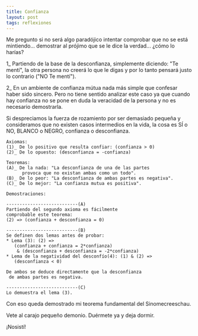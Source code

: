 ```yaml
---
title: Confianza
layout: post
tags: reflexiones
---
```


Me pregunto si no será algo paradójico intentar comprobar que no se está mintiendo... demostrar al prójimo que se le dice la verdad... ¿cómo lo harías?

1_ Partiendo de la base de la desconfianza, simplemente diciendo: "Te mentí", la otra persona no creerá lo que le digas y por lo tanto pensará justo lo contrario ("NO Te mentí").

2_ En un ambiente de confianza mútua nada más simple que confesar haber sido sincero. Pero no tiene sentido analizar este caso ya que cuando hay confianza no se pone en duda la veracidad de la persona y no es necesario demostrarla.

Si despreciamos la fuerza de rozamiento por ser demasiado pequeña y consideramos que no existen casos intermedios en la vida, la cosa es SÍ o NO, BLANCO o NEGRO, confianza o desconfianza.


	Axiomas:
	(1)_ De lo positivo que resulta confiar: (confianza > 0)
	(2)_ De lo opuesto: (desconfianza = -confianza)

	Teoremas:
	(A)_ De la nada: "La desconfianza de una de las partes 
	      provoca que no existan ambas como un todo".
	(B)_ De lo peor: "La desconfianza de ambas partes es negativa".
	(C)_ De lo mejor: "La confianza mutua es positiva".

	Demostraciones:

	---------------------------(A)
	Partiendo del segundo axioma es fácilmente
	comprobable este teorema:
	(2) => (confianza + desconfianza = 0)

	---------------------------(B)
	Se definen dos lemas antes de probar:
	* Lema (3): (2) => 
	   (confianza + confianza = 2*confianza)
	    & (desconfianza + desconfianza = -2*confianza)
	* Lema de la negatividad del desconfío(4): (1) & (2) =>
	   (desconfianza < 0)

	De ambos se deduce directamente que la desconfianza
	 de ambas partes es negativa.

	---------------------------(C)
	Lo demuestra el lema (3).



Con eso queda demostrado mi teorema fundamental del Sinomecreeschau.

Vete al carajo pequeño demonio. Duérmete ya y deja dormir.

¡Nosistí!
